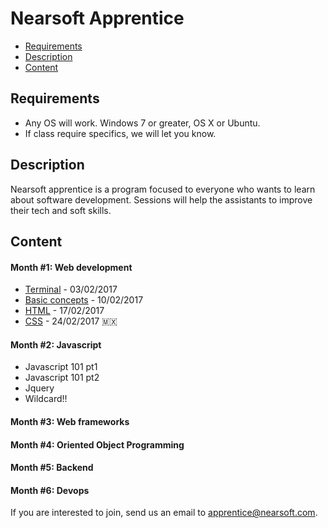 # Nearsoft Apprentice

* [Requirements](#requirements)
* [Description](#description)
* [Content](#content)

## Requirements

* Any OS will work. Windows 7 or greater, OS X or Ubuntu.
* If class require specifics, we will let you know.

## Description
Nearsoft apprentice is a program focused to everyone who wants to learn about software development. Sessions will help the assistants to improve their tech and soft skills.

## Content

#### Month #1: Web development

* [Terminal](https://slides.com/cristiancota-1/apprentice) - 03/02/2017
* [Basic concepts](http://slides.com/cristiancota-1/basic-concepts#/) - 10/02/2017
* [HTML](http://slides.com/cristiancota-1/html-css#/) - 17/02/2017
* [CSS](http://slides.com/cristiancota-1/html-css#/) - 24/02/2017 🇲🇽

#### Month #2: Javascript
* Javascript 101 pt1
* Javascript 101 pt2
* Jquery
* Wildcard!!

#### Month #3: Web frameworks
#### Month #4: Oriented Object Programming
#### Month #5: Backend
#### Month #6: Devops

If you are interested to join, send us an email to <apprentice@nearsoft.com>.
